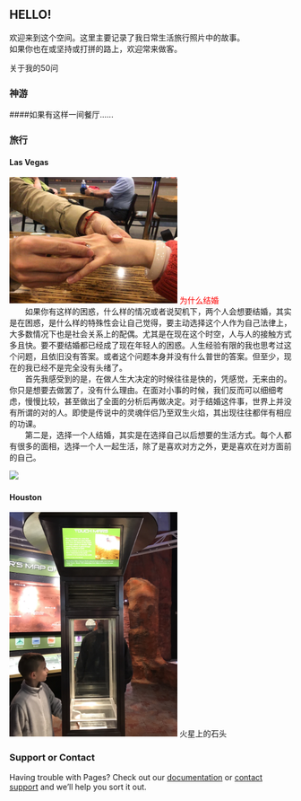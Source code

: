## HELLO!
欢迎来到这个空间。这里主要记录了我日常生活旅行照片中的故事。  
如果你也在或坚持或打拼的路上，欢迎常来做客。  

关于我的50问  


### 神游

####如果有这样一间餐厅......


### 旅行
#### Las Vegas

<img src="IMG_3532.JPG" width="300" />      <span style="color:red;">为什么结婚</span>  
&emsp;&emsp;如果你有这样的困惑，什么样的情况或者说契机下，两个人会想要结婚，其实是在困惑，是什么样的特殊性会让自己觉得，要主动选择这个人作为自己法律上，大多数情况下也是社会关系上的配偶。尤其是在现在这个时空，人与人的接触方式多且快。要不要结婚都已经成了现在年轻人的困惑。人生经验有限的我也思考过这个问题，且依旧没有答案。或者这个问题本身并没有什么普世的答案。但至少，现在的我已经不是完全没有头绪了。  
&emsp;&emsp;首先我感受到的是，在做人生大决定的时候往往是快的，凭感觉，无来由的。你只是想要去做罢了，没有什么理由。在面对小事的时候，我们反而可以细细考虑，慢慢比较，甚至做出了全面的分析后再做决定。对于结婚这件事，世界上并没有所谓的对的人。即使是传说中的灵魂伴侣乃至双生火焰，其出现往往都伴有相应的功课。  
&emsp;&emsp;第二是，选择一个人结婚，其实是在选择自己以后想要的生活方式。每个人都有很多的面相，选择一个人一起生活，除了是喜欢对方之外，更是喜欢在对方面前的自己。
      
      
<img src="IMG_3551.PNG" width="300" />      

#### Houston
<img src="IMG_3808.PNG" width="300" />      火星上的石头

### Support or Contact

Having trouble with Pages? Check out our [documentation](https://help.github.com/categories/github-pages-basics/) or [contact support](https://github.com/contact) and we’ll help you sort it out.
